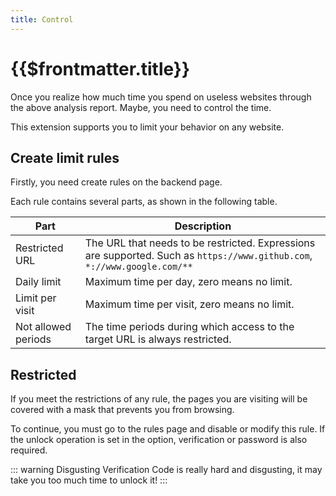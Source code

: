 ```yaml
---
title: Control
---
```


# {{$frontmatter.title}}

Once you realize how much time you spend on useless websites through the above analysis report. Maybe, you need to control the time.

This extension supports you to limit your behavior on any website.

## Create limit rules

Firstly, you need create rules on the backend page.

Each rule contains several parts, as shown in the following table.

| Part                | Description                                                                                                                |
| ------------------- | -------------------------------------------------------------------------------------------------------------------------- |
| Restricted URL      | The URL that needs to be restricted. Expressions are supported. Such as `https://www.github.com`, `*://www.google.com/** ` |
| Daily limit         | Maximum time per day, zero means no limit.                                                                                 |
| Limit per visit     | Maximum time per visit, zero means no limit.                                                                               |
| Not allowed periods | The time periods during which access to the target URL is always restricted.                                               |

## Restricted

If you meet the restrictions of any rule, the pages you are visiting will be covered with a mask that prevents you from browsing.

To continue, you must go to the rules page and disable or modify this rule. If the unlock operation is set in the option, verification or password is also required.

::: warning
Disgusting Verification Code is really hard and disgusting, it may take you too much time to unlock it!
:::
